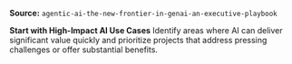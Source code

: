 **Source:** `agentic-ai-the-new-frontier-in-genai-an-executive-playbook`

**Start with High-Impact AI Use Cases**
Identify areas where AI can deliver significant value quickly and prioritize projects that address pressing challenges or offer substantial benefits.
